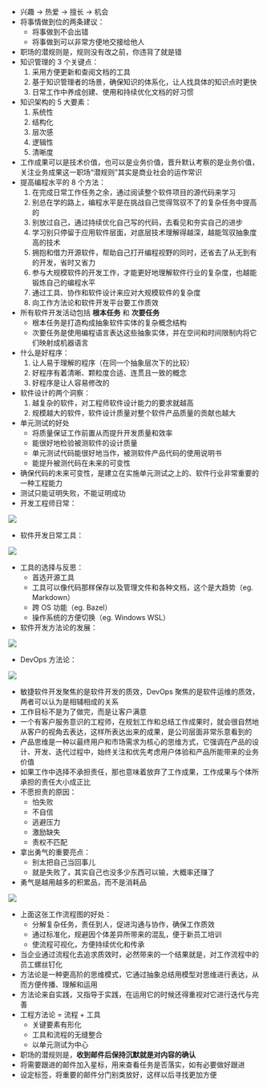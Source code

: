 - 兴趣 -> 热爱 -> 擅长 -> 机会
- 将事情做到位的两条建议：
  - 将事做到不会出错
  - 将事做到可以非常方便地交接给他人
- 职场的潜规则是，规则没有改之前，你违背了就是错
- 知识管理的 3 个关键点：
  1. 采用方便更新和查阅文档的工具
  2. 基于知识管理者的场景，确保知识的体系化，让人找具体的知识点时更快
  3. 日常工作中养成创建、使用和持续优化文档的好习惯
- 知识架构的 5 大要素：
  1. 系统性
  2. 结构化
  3. 层次感
  4. 逻辑性
  5. 清晰度
- 工作成果可以是技术价值，也可以是业务价值，晋升默认考察的是业务价值，关注业务成果这一职场“潜规则”其实是商业社会的运作常识
- 提高编程水平的 8 个方法：
  1. 在完成日常工作任务之余，通过阅读整个软件项目的源代码来学习
  2. 别总在学的路上，编程水平是在挑战自己觉得驾驭不了的复杂任务中提高的
  3. 别放过自己，通过持续优化自己写的代码，去看见和夯实自己的进步
  4. 学习别只停留于应用软件层面，对底层技术理解得越深，越能驾驭抽象度高的技术
  5. 拥抱和借力开源软件，帮助自己打开编程视野的同时，还省去了从无到有的开发，省时又省力
  6. 参与大规模软件的开发工作，才能更好地理解软件行业的复杂度，也越能锻炼自己的编程水平
  7. 通过工具、协作和软件设计来应对大规模软件的复杂度
  8. 向工作方法论和软件开发平台要工作质效
- 所有软件开发活动包括 **根本任务** 和 **次要任务**
  - 根本任务是打造构成抽象软件实体的复杂概念结构
  - 次要任务是使用编程语言表达这些抽象实体，并在空间和时间限制内将它们映射成机器语言
- 什么是好程序：
  1. 让人易于理解的程序（在同一个抽象层次下的比较）
  2. 好程序有着清晰、颗粒度合适、连贯且一致的概念
  3. 好程序是让人容易修改的
- 软件设计的两个洞察：
  1. 越复杂的软件，对工程师软件设计能力的要求就越高
  2. 规模越大的软件，软件设计质量对整个软件产品质量的贡献也越大
- 单元测试的好处
  - 将质量保证工作前置从而提升开发质量和效率
  - 能很好地检验被测软件的设计质量
  - 单元测试代码能很好地当作，被测软件产品代码的使用说明书
  - 能提升被测代码在未来的可变性
- 确保代码的未来可变性，是建立在实施单元测试之上的、软件行业非常重要的一种工程能力
- 测试只能证明失败，不能证明成功
- 开发工程师日常：

![](/assets/geektime/engineer_daily_activity.png)

- 软件开发日常工具：

![](/assets/geektime/engineer_daily_tool.png)

- 工具的选择与反思：
  - 首选开源工具
  - 工具可以像代码那样保存以及管理文件和各种文档，这个是大趋势（eg. Markdown）
  - 跨 OS 功能（eg. Bazel）
  - 操作系统的方便切换（eg. Windows WSL）
- 软件开发方法论的发展：

![](/assets/geektime/software_devlopment_envolve.png)

- DevOps 方法论：

![](/assets/geektime/devops_flow.png)

- 敏捷软件开发聚焦的是软件开发的质效，DevOps 聚焦的是软件运维的质效，两者可以认为是相辅相成的关系
- 工作目标不是为了做完，而是让客户满意
- 一个有客户服务意识的工程师，在规划工作和总结工作成果时，就会很自然地从客户的视角去表达，这样所表达出来的成果，是公司层面非常乐意看到的
- 产品思维是一种以最终用户和市场需求为核心的思维方式，它强调在产品的设计、开发、迭代过程中，始终关注和优先考虑用户体验和产品所能带来的业务价值
- 如果工作中选择不承担责任，那也意味着放弃了工作成果，工作成果与个体所承担的责任大小成正比
- 不愿担责的原因：
  - 怕失败
  - 不自信
  - 逃避压力
  - 激励缺失
  - 责权不匹配
- 拿出勇气的重要亮点：
  - 别太把自己当回事儿
  - 就是失败了，其实自己也没多少东西可以输，大概率还赚了
- 勇气是越用越多的积累品，而不是消耗品

![](/assets/geektime/engineer_work_steps.png)

- 上面这张工作流程图的好处：
  - 分解复杂任务，责任到人，促进沟通与协作，确保工作质效
  - 通过标准化，规避因个体差异所带来的混乱，便于新员工培训
  - 使流程可视化，方便持续优化和传承
- 当企业通过流程化去追求质效时，必然带来的一个结果就是，对工作流程中的员工螺丝钉化
- 方法论是一种更高阶的思维模式，它通过抽象总结用模型对思维进行表达，从而方便传播、理解和运用
- 方法论来自实践，又指导于实践，在运用它的时候还得重视对它进行迭代与完善
- 工程方法论 = 流程 + 工具
  - 关键要素有形化
  - 工具和流程的无缝整合
  - 以单元测试为中心
- 职场的潜规则是，**收到邮件后保持沉默就是对内容的确认**
- 将需要跟进的邮件加入星标，用来查看任务是否落实，如有必要做好跟进
- 设定标签，将重要的邮件分门别类放好，这样以后寻找更加方便
